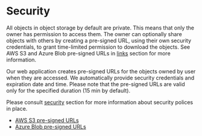 # Security

All objects in object storage by default are private. This means that only the owner has permission to access them. The owner can optionally share objects with others by creating a pre-signed URL, using their own security credentials, to grant time-limited permission to download the objects. See AWS S3 and Azure Blob pre-signed URLs in [links](#Links) section for more information.

Our web application creates pre-signed URLs for the objects owned by user when they are accessed. We automatically provide security credentials and expiration date and time. Please note that the pre-signed URLs are valid only for the specified duration (15 min by default).


Please consult [security](/security/current-state/) section for more information about security polices in place.

- [AWS S3 pre-signed URLs](https://docs.aws.amazon.com/AmazonCloudFront/latest/DeveloperGuide/private-content-signed-urls.html)
- [Azure Blob pre-signed URLs](https://docs.microsoft.com/en-us/azure/storage/common/storage-dotnet-shared-access-signature-part-1)
